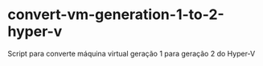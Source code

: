 # convert-vm-generation-1-to-2-hyper-v
Script para converte máquina virtual geração 1 para geração 2 do Hyper-V
